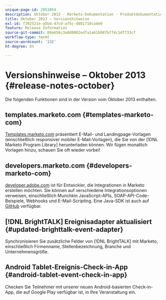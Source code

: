 ```yaml
---
unique-page-id: 2951054
description: Oktober 2013 - Marketo-Dokumentation - Produktdokumentation
title: Oktober 2013 – Versionshinweise
exl-id: f392521e-a5bd-47cd-af5c-d801718ca4e0
feature: Release Information
source-git-commit: 09a656c3a0d0002edfa1a61b987bff4c1dff33cf
workflow-type: tm+mt
source-wordcount: '132'
ht-degree: 6%

---
```


# Versionshinweise – Oktober 2013 {#release-notes-october}

Die folgenden Funktionen sind in der Version vom Oktober 2013 enthalten.

## templates.marketo.com {#templates-marketo-com}

[Templates.marketo.com](/help/marketo/product-docs/demand-generation/landing-pages/landing-page-templates/guided-landing-page-template-list.md) präsentiert E-Mail- und Landingpage-Vorlagen (einschließlich responsiver mobiler E-Mail-Vorlagen), die Sie von der [!DNL Marketo Program Library] herunterladen können. Wir fügen monatlich Vorlagen hinzu, schauen Sie oft wieder vorbei!

## developers.marketo.com {#developers-marketo-com}

[developer.adobe.com](https://experienceleague.adobe.com/de/docs/marketo-developer/marketo/home) ist für Entwickler, die Integrationen in Marketo erstellen möchten. Sie können auf verschiedene Integrationsoptionen verweisen, einschließlich Munchkin JavaScript-APIs, SOAP-API-Code-Beispiele, Webhooks und E-Mail-Scripting. Eine Java-SDK ist auch auf [GitHub](https://github.com/Marketo/SOAP-API-Java-Client) verfügbar.

## [!DNL BrightTALK] Ereignisadapter aktualisiert {#updated-brighttalk-event-adapter}

Synchronisieren Sie zusätzliche Felder von [!DNL BrightTALK] mit Marketo, einschließlich Firmenname, Stellenbezeichnung, Branche und Unternehmensgröße.

## Android Tablet-Ereignis-Check-in-App {#android-tablet-event-check-in-app}

Checken Sie Teilnehmer mit unserer neuen Android-basierten Check-in-App, die auf Google Play verfügbar ist, in Ihre Veranstaltung ein.
